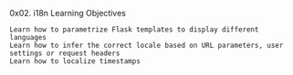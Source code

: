  0x02. i18n 
Learning Objectives

    Learn how to parametrize Flask templates to display different languages
    Learn how to infer the correct locale based on URL parameters, user settings or request headers
    Learn how to localize timestamps

